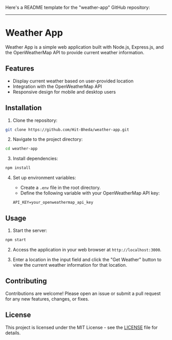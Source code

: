 Here's a README template for the "weather-app" GitHub repository:

---

# Weather App

Weather App is a simple web application built with Node.js, Express.js, and the OpenWeatherMap API to provide current weather information.

## Features

- Display current weather based on user-provided location
- Integration with the OpenWeatherMap API
- Responsive design for mobile and desktop users

## Installation

1. Clone the repository:

```bash
git clone https://github.com/Hit-Bheda/weather-app.git
```

2. Navigate to the project directory:

```bash
cd weather-app
```

3. Install dependencies:

```bash
npm install
```

4. Set up environment variables:
   - Create a `.env` file in the root directory.
   - Define the following variable with your OpenWeatherMap API key:

   ```plaintext
   API_KEY=your_openweathermap_api_key
   ```

## Usage

1. Start the server:

```bash
npm start
```

2. Access the application in your web browser at `http://localhost:3000`.

3. Enter a location in the input field and click the "Get Weather" button to view the current weather information for that location.

## Contributing

Contributions are welcome! Please open an issue or submit a pull request for any new features, changes, or fixes.

## License

This project is licensed under the MIT License - see the [LICENSE](LICENSE) file for details.
